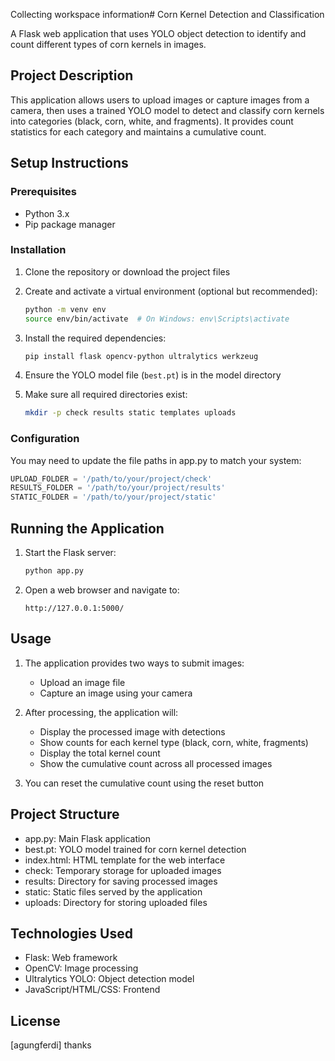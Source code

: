 Collecting workspace information# Corn Kernel Detection and Classification

A Flask web application that uses YOLO object detection to identify and count different types of corn kernels in images.

## Project Description

This application allows users to upload images or capture images from a camera, then uses a trained YOLO model to detect and classify corn kernels into categories (black, corn, white, and fragments). It provides count statistics for each category and maintains a cumulative count.

## Setup Instructions

### Prerequisites

- Python 3.x
- Pip package manager

### Installation

1. Clone the repository or download the project files

2. Create and activate a virtual environment (optional but recommended):
   ```sh
   python -m venv env
   source env/bin/activate  # On Windows: env\Scripts\activate
   ```

3. Install the required dependencies:
   ```sh
   pip install flask opencv-python ultralytics werkzeug
   ```

4. Ensure the YOLO model file (`best.pt`) is in the model directory

5. Make sure all required directories exist:
   ```sh
   mkdir -p check results static templates uploads
   ```

### Configuration

You may need to update the file paths in app.py to match your system:
```python
UPLOAD_FOLDER = '/path/to/your/project/check'
RESULTS_FOLDER = '/path/to/your/project/results'
STATIC_FOLDER = '/path/to/your/project/static'
```

## Running the Application

1. Start the Flask server:
   ```sh
   python app.py
   ```

2. Open a web browser and navigate to:
   ```
   http://127.0.0.1:5000/
   ```

## Usage

1. The application provides two ways to submit images:
   - Upload an image file
   - Capture an image using your camera

2. After processing, the application will:
   - Display the processed image with detections
   - Show counts for each kernel type (black, corn, white, fragments)
   - Display the total kernel count
   - Show the cumulative count across all processed images

3. You can reset the cumulative count using the reset button

## Project Structure

- app.py: Main Flask application
- best.pt: YOLO model trained for corn kernel detection
- index.html: HTML template for the web interface
- check: Temporary storage for uploaded images
- results: Directory for saving processed images
- static: Static files served by the application
- uploads: Directory for storing uploaded files

## Technologies Used

- Flask: Web framework
- OpenCV: Image processing
- Ultralytics YOLO: Object detection model
- JavaScript/HTML/CSS: Frontend

## License

[agungferdi]
thanks